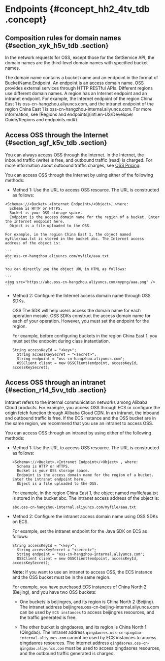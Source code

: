 # Endpoints {#concept_hh2_4tv_tdb .concept}

## Composition rules for domain names {#section_xyk_h5v_tdb .section}

In the network requests for OSS, except those for the GetService API, the domain names are the third-level domain names with specified bucket names.

The domain name contains a bucket name and an endpoint in the format of BucketName.Endpoint. An endpoint is an access domain name. OSS provides external services through HTTP RESTful APIs. Different regions use different domain names. A region has an Internet endpoint and an intranet endpoint. For example, the Internet endpoint of the region China East 1 is oss-cn-hangzhou.aliyuncs.com, and the intranet endpoint of the region China East 1 is oss-cn-hangzhou-internal.aliyuncs.com. For more information, see [Regions and endpoints](intl.en-US/Developer Guide/Regions and endpoints.md#).

## Access OSS through the Internet {#section_sgf_k5v_tdb .section}

You can always access OSS through the Internet. In the Internet, the inbound traffic \(write\) is free, and outbound traffic \(read\) is charged. For more information about outbound traffic charges, see [OSS Pricing](https://www.alibabacloud.com/product/oss#pricing).

You can access OSS through the Internet by using either of the following methods:

-   Method 1: Use the URL to access OSS resource. The URL is constructed as follows:

```
<Schema>://<Bucket>.<Internet Endpoint>/<Object>, where:
  Schema is HTTP or HTTPS.
  Bucket is your OSS storage space.
  Endpoint is the access domain name for the region of a bucket. Enter the Internet endpoint here.
  Object is a file uploaded to the OSS.
```

    For example, in the region China East 1, the object named myfile/aaa.txt is stored in the bucket abc. The Internet access address of the object is:

    ```
    abc.oss-cn-hangzhou.aliyuncs.com/myfile/aaa.txt
    ```

    You can directly use the object URL in HTML as follows:

    ```
    <img src="https://abc.oss-cn-hangzhou.aliyuncs.com/mypng/aaa.png" />
    ```

-   Method 2: Configure the Internet access domain name through OSS SDKs.

    OSS The SDK will help users access the domain name for each operation mosaic. OSS SDKs construct the access domain name for each of your operation. However, you must set the endpoint for the region.

    For example, before configuring buckets in the region China East 1, you must set the endpoint during class instantiation.

    ```
    String accessKeyId = "<key>";
      String accessKeySecret = "<secret>";
      String endpoint = "oss-cn-hangzhou.aliyuncs.com";
      OSSClient client = new OSSClient(endpoint, accessKeyId, accessKeySecret);
    ```


## Access OSS through an intranet {#section_r14_5vv_tdb .section}

Intranet refers to the internal communication networks among Alibaba Cloud products. For example, you access OSS through ECS or configure the origin fetch function through Alibaba Cloud CDN. In an intranet, the inbound and outbound traffic is free. If the ECS instance and the OSS bucket are in the same region, we recommend that you use an intranet to access OSS.

You can access OSS through an intranet by using either of the following methods:

-   Method 1: Use the URL to access OSS resource. The URL is constructed as follows:

    ```
    <Schema>://<Bucket>.<Intranet Endpoint>/<Object> , where:
      Schema is HTTP or HTTPS.
      Bucket is your OSS storage space.
      Endpoint is the access domain name for the region of a bucket. Enter the intranet endpoint here.
      Object is a file uploaded to the OSS.
    ```

    For example, in the region China East 1, the object named myfile/aaa.txt is stored in the bucket abc. The intranet access address of the object is:

    ```
    abc.oss-cn-hangzhou-internal.aliyuncs.com/myfile/aaa.txt
    ```

-   Method 2: Configure the intranet access domain name using OSS SDKs on ECS.

    For example, set the intranet endpoint for the Java SDK on ECS as follows:

    ```
    String accessKeyId = "<key>";
      String accessKeySecret = "<secret>";
      String endpoint = "oss-cn-hangzhou-internal.aliyuncs.com";
      OSSClient client = new OSSClient(endpoint, accessKeyId, accessKeySecret);
    ```

    **Note:** If you want to use an intranet to access OSS, the ECS instance and the OSS bucket must be in the same region.

    For example, you have purchased ECS instances of China North 2 \(Beijing\), and you have two OSS buckets:

    -   One buckets is beijingres, and its region is China North 2 \(Beijing\). The intranet address beijingres.oss-cn-beijing-internal.aliyuncs.com can be used by `ECS instances` to access beijingres resources, and the traffic generated is free.

    -   The other bucket is qingdaores, and its region is China North 1 \(Qingdao\). The intranet address `qingdaores.oss-cn-qingdao-internal.aliyuncs.com` cannot be used by ECS instances to access qingdaores resources. The Internet address `qingdaores.oss-cn-qingdao.aliyuncs.com` must be used to access qingdaores resources, and the outbound traffic generated is charged.


